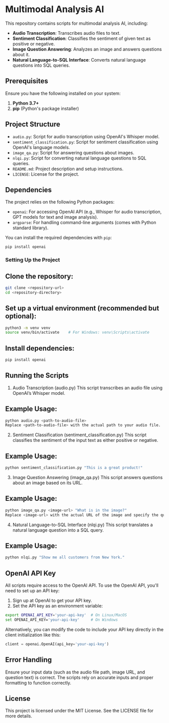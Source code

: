 # Multimodal Analysis AI

This repository contains scripts for multimodal analysis AI, including:
- **Audio Transcription**: Transcribes audio files to text.
- **Sentiment Classification**: Classifies the sentiment of given text as positive or negative.
- **Image Question Answering**: Analyzes an image and answers questions about it.
- **Natural Language-to-SQL Interface**: Converts natural language questions into SQL queries.

## Prerequisites

Ensure you have the following installed on your system:

1. **Python 3.7+**
2. **pip** (Python's package installer)

## Project Structure

- `audio.py`: Script for audio transcription using OpenAI's Whisper model.
- `sentiment_classification.py`: Script for sentiment classification using OpenAI's language models.
- `image_qa.py`: Script for answering questions about images.
- `nlqi.py`: Script for converting natural language questions to SQL queries.
- `README.md`: Project description and setup instructions.
- `LICENSE`: License for the project.

## Dependencies

The project relies on the following Python packages:

- `openai`: For accessing OpenAI API (e.g., Whisper for audio transcription, GPT models for text and image analysis).
- `argparse`: For handling command-line arguments (comes with Python standard library).
  
You can install the required dependencies with `pip`:

```bash
pip install openai
```
### Setting Up the Project

## Clone the repository:

```bash
git clone <repository-url>
cd <repository-directory>
```
## Set up a virtual environment (recommended but optional):

```bash
python3 -m venv venv
source venv/bin/activate    # For Windows: venv\Scripts\activate
```
## Install dependencies:

```bash
pip install openai
```
## Running the Scripts
1. Audio Transcription (audio.py)
This script transcribes an audio file using OpenAI’s Whisper model.

## Example Usage:

```bash
python audio.py <path-to-audio-file>
Replace <path-to-audio-file> with the actual path to your audio file.
```
2. Sentiment Classification (sentiment_classification.py)
This script classifies the sentiment of the input text as either positive or negative.

## Example Usage:

```bash
python sentiment_classification.py "This is a great product!"
```
3. Image Question Answering (image_qa.py)
This script answers questions about an image based on its URL.

## Example Usage:

```bash
python image_qa.py <image-url> "What is in the image?"
Replace <image-url> with the actual URL of the image and specify the question you want answered.
```
4. Natural Language-to-SQL Interface (nlqi.py)
This script translates a natural language question into a SQL query.

## Example Usage:

```bash
python nlqi.py "Show me all customers from New York."
```
## OpenAI API Key
All scripts require access to the OpenAI API. To use the OpenAI API, you'll need to set up an API key:

1. Sign up at OpenAI to get your API key.
2. Set the API key as an environment variable:

```bash
export OPENAI_API_KEY='your-api-key'  # On Linux/MacOS
set OPENAI_API_KEY='your-api-key'     # On Windows
```
Alternatively, you can modify the code to include your API key directly in the client initialization like this:

```python
client = openai.OpenAI(api_key='your-api-key')
```

## Error Handling
Ensure your input data (such as the audio file path, image URL, and question text) is correct. The scripts rely on accurate inputs and proper formatting to function correctly.

## License
This project is licensed under the MIT License. See the LICENSE file for more details.
